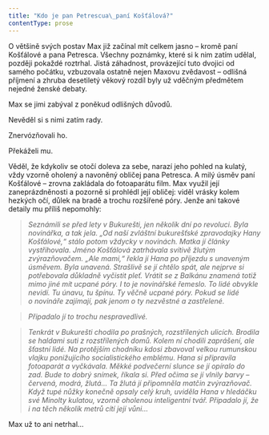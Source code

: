```yaml
---
title: "Kdo je pan Petrescua\_paní Košťálová?"
contentType: prose
---
```


O většině svých postav Max již začínal mít celkem jasno – kromě paní Košťálové a pana Petresca. Všechny poznámky, které si k nim zatím udělal, později pokaždé roztrhal. Jistá záhadnost, provázející tuto dvojici od samého počátku, vzbuzovala ostatně nejen Maxovu zvědavost – odlišná příjmení a zhruba desetiletý věkový rozdíl byly už vděčným předmětem nejedné ženské debaty.

Max se jimi zabýval z poněkud odlišných důvodů.

Nevěděl si s nimi zatím rady.

Znervózňovali ho.

Překáželi mu.

Věděl, že kdykoliv se otočí doleva za sebe, narazí jeho pohled na kulatý, vždy vzorně oholený a navoněný obličej pana Petresca. A milý úsměv paní Košťálové – zrovna zakládala do fotoaparátu film. Max využil její zaneprázdněnosti a pozorně si prohlédl její obličej: viděl vrásky kolem hezkých očí, důlek na bradě a trochu rozšířené póry. Jenže ani takové detaily mu příliš nepomohly:

  

> _Seznámili se před lety v Bukurešti, jen několik dní po revoluci. Byla novinářka, a tak jela. „Od naší zvláštní bukurešťské zpravodajky Hany Košťálové,“ stálo potom vždycky v novinách. Matka jí články vystřihovala. Jméno Košťálová zatrhávala svítivě žlutým zvýrazňovačem. „Ale mami,“ řekla jí Hana po příjezdu s unaveným úsměvem. Byla unavená. Strašlivě se jí chtělo spát, ale nejprve si potřebovala důkladně vyčistit pleť. Vrátit se z Balkánu znamená totiž mimo jiné mít ucpané póry. I to je novinářské řemeslo. To lidé obvykle nevidí. Tu únavu, tu špínu. Ty věčně ucpané póry. Pokud se lidé o novináře zajímají, pak jenom o ty nezvěstné a zastřelené._

> _Připadalo jí to trochu nespravedlivé._

> _Tenkrát v Bukurešti chodila po prašných, rozstřílených ulicích. Brodila se haldami suti z rozstřílených domů. Kolem ní chodili zaprášení, ale šťastní lidé. Na protějším chodníku kdosi zbavoval velkou rumunskou vlajku ponižujícího socialistického emblému. Hana si připravila fotoaparát a vyčkávala. Měkké podvečerní slunce se jí opíralo do zad. Bude to dobrý snímek, říkala si. Před očima se jí vlnily barvy – červená, modrá, žlutá… Ta žlutá jí připomněla matčin zvýrazňovač. Když tupé nůžky konečně opsaly celý kruh, uviděla Hana v hledáčku své Minolty kulatou, vzorně oholenou inteligentní tvář. Připadalo jí, že i na těch několik metrů cítí její vůni…_

  

Max už to ani netrhal…

